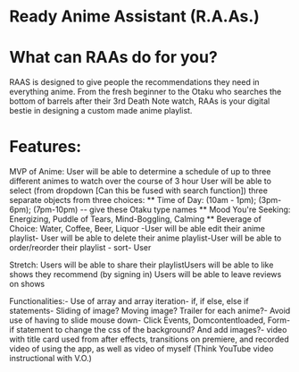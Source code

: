 # Ready Anime Assistant (R.A.As.)

# What can RAAs do for you?

RAAS is designed to give people the recommendations they need in everything anime. From the fresh beginner to the Otaku who searches the bottom of barrels after their 3rd Death Note watch, RAAs is your digital bestie in designing a custom made anime playlist.

# Features: 
MVP of Anime:
User will be able to determine a schedule of up to three different animes to watch over the course of 3 hour 
User will be able to select (from dropdown [Can this be fused with search function]) three separate objects from three choices:
    ** Time of Day: (10am - 1pm); (3pm-6pm); (7pm-10pm) -- give these Otaku type names
    ** Mood You're Seeking: Energizing, Puddle of Tears, Mind-Boggling, Calming
    ** Beverage of Choice: Water, Coffee, Beer, Liquor -User will be able edit their anime playlist-
User will be able to delete their anime playlist-User will be able to order/reorder their playlist - sort- User

Stretch:
Users will be able to share their playlistUsers will be able to like shows they recommend (by signing in)
Users will be able to leave reviews on shows 

Functionalities:- Use of array and array iteration- if, if else, else if statements- Sliding of image? Moving image? Trailer for each anime?- Avoid use of having to slide mouse down- Click Events, Domcontentloaded, Form- if statement to change the css of the background? And add images?- video with title card used from after effects, transitions on premiere, and recorded video of using the app, as well as video of myself (Think YouTube video instructional with V.O.)
